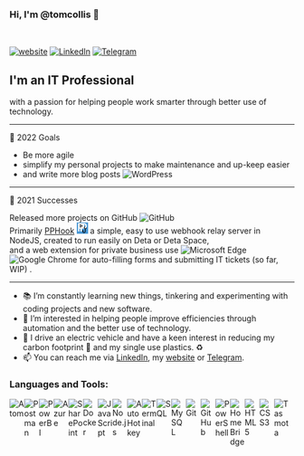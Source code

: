 ### Hi, I'm @tomcollis 👋
<br />

[![website](https://img.shields.io/website?label=tcollis.co.uk&style=for-the-badge&url=https%3A%2F%2Ftcollis.co.uk)][website]
[![LinkedIn](https://img.shields.io/static/v1?label=Connect%20on&message=LinkedIn&color=0A66C2&logo=linkedin&style=for-the-badge)][LinkedIn]
[![Telegram](https://img.shields.io/static/v1?label=Message%20on&message=Telegram&color=27A7E7&logo=telegram&style=for-the-badge)][Telegram]
## I'm an IT Professional
with a passion for helping people work smarter through better use of technology.
___
🏅 2022 Goals
- Be more agile
- simplify my personal projects to make maintenance and up-keep easier
- and write more blog posts <img alt="WordPress" width="20px" src="https://cdn.jsdelivr.net/npm/simple-icons@5.6.0/icons/wordpress.svg" />
___
🥇 2021 Successes

Released more projects on GitHub <img alt="GitHub" width="20px" src="https://cdn.jsdelivr.net/npm/simple-icons@5.6.0/icons/github.svg" /><br />Primarily [PPHook] <img alt="PPHook" width="20px" src="https://raw.githubusercontent.com/tomcollis/PPHook/main/img/PPHook-Logo_SVG.svg" /> a simple, easy to use webhook relay server in NodeJS, created to run easily on Deta or Deta Space,<br />and a web extension for private business use <img alt="Microsoft Edge" width="20px" src="https://cdn.jsdelivr.net/npm/simple-icons@5.6.0/icons/microsoftedge.svg" /> <img alt="Google Chrome" width="20px" src="https://cdn.jsdelivr.net/npm/simple-icons@5.6.0/icons/googlechrome.svg" /> for auto-filling forms and submitting IT tickets (so far, WIP) . 
___

- 📚 I’m constantly learning new things, tinkering and experimenting with coding projects and new software.
- 👀 I’m interested in helping people improve efficiencies through automation and the better use of technology.
- 🚗 I drive an electric vehicle and have a keen interest in reducing my carbon footprint 🌱 and my single use plastics. ♻️
- 📫 You can reach me via [LinkedIn], my [website] or [Telegram].

### Languages and Tools:

<img align="left" alt="Atom" width="26px" src="https://cdn.jsdelivr.net/npm/simple-icons@5.6.0/icons/atom.svg" />
<img align="left" alt="Postman" width="26px" src="https://cdn.jsdelivr.net/npm/simple-icons@5.6.0/icons/postman.svg" />
<img align="left" alt="PowerBI" width="26px" src="https://cdn.jsdelivr.net/npm/simple-icons@5.6.0/icons/powerbi.svg" />
<img align="left" alt="Azure" width="26px" src="https://cdn.jsdelivr.net/npm/simple-icons@5.6.0/icons/microsoftazure.svg" />
<img align="left" alt="SharePoint" width="26px" src="https://cdn.jsdelivr.net/npm/simple-icons@5.6.0/icons/microsoftsharepoint.svg" />
<img align="left" alt="Docker" width="26px" src="https://cdn.jsdelivr.net/npm/simple-icons@5.6.0/icons/docker.svg" />
<img align="left" alt="JavaScript" width="26px" src="https://cdn.jsdelivr.net/npm/simple-icons@5.6.0/icons/javascript.svg" />
<img align="left" alt="Node.js" width="26px" src="https://cdn.jsdelivr.net/npm/simple-icons@5.6.0/icons/nodedotjs.svg" />
<img align="left" alt="AutoHotkey" width="26px" src="https://cdn.jsdelivr.net/npm/simple-icons@5.6.0/icons/autohotkey.svg" />
<img align="left" alt="Terminal" width="26px" src="https://cdn.jsdelivr.net/npm/simple-icons@5.6.0/icons/windowsterminal.svg" />
<img align="left" alt="SQL" width="26px" src="https://cdn.jsdelivr.net/npm/simple-icons@5.6.0/icons/microsoftsqlserver.svg" />
<img align="left" alt="MySQL" width="26px" src="https://cdn.jsdelivr.net/npm/simple-icons@5.6.0/icons/mysql.svg" />
<img align="left" alt="Git" width="26px" src="https://cdn.jsdelivr.net/npm/simple-icons@5.6.0/icons/git.svg" />
<img align="left" alt="GitHub" width="26px" src="https://cdn.jsdelivr.net/npm/simple-icons@5.6.0/icons/github.svg" />
<img align="left" alt="PowerShell" width="26px" src="https://cdn.jsdelivr.net/npm/simple-icons@5.6.0/icons/powershell.svg" />
<img align="left" alt="HomeBridge" width="26px" src="https://cdn.jsdelivr.net/npm/simple-icons@5.6.0/icons/homebridge.svg" />
<img align="left" alt="HTML5" width="26px" src="https://cdn.jsdelivr.net/npm/simple-icons@5.6.0/icons/html5.svg" />
<img align="left" alt="CSS3" width="26px" src="https://cdn.jsdelivr.net/npm/simple-icons@5.6.0/icons/css3.svg" />
<img align="left" alt="Tasmota" width="26px" src="https://cdn.jsdelivr.net/npm/simple-icons@5.6.0/icons/tasmota.svg" />

<br />

<!-- BLOG-POST-LIST:START -->
<!-- BLOG-POST-LIST:END -->

[website]: https://tcollis.co.uk
[LinkedIn]: https://www.linkedin.com/in/tomcollis/
[Telegram]: https://t.me/tomcollis
[PPHook]: https://github.com/tomcollis/PPHook
